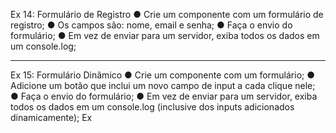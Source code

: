 Ex 14: Formulário de Registro
● Crie um componente com um formulário de 
registro;
● Os campos são: nome, email e senha;
● Faça o envio do formulário;
● Em vez de enviar para um servidor, exiba todos os 
dados em um console.log;

***

Ex 15: Formulário Dinâmico
● Crie um componente com um formulário;
● Adicione um botão que inclui um novo campo de 
input a cada clique nele;
● Faça o envio do formulário;
● Em vez de enviar para um servidor, exiba todos os 
dados em um console.log (inclusive dos inputs 
adicionados dinamicamente);
Ex
